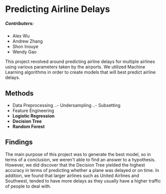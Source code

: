 # Predicting Airline Delays

##### Contributers:
- Alex Wu
- Andrew Zhang
- Shon Inouye
- Wendy Gao

This project revolved around predicting airline delays for multiple airlines using various parameters taken by the airports. We utilized Machine Learning algorithms in order to create models that will best predict airline delays.  

## Methods
- Data Preprocessing
..- Undersampling
..- Subsetting
- Feature Engineering
- **Logistic Regression**
- **Decision Tree**
- **Random Forest**

## Findings
The main purpose of this project was to generate the best model, so in terms of a conclusion, we weren't able to find an answer to a hypothesis. However, we did discover that the Decision Tree yielded the highest accuracy in terms of predicting whether a plane was delayed or on time. In addition, we found that larger airlines such as United Airlines and Southwest, tended to have more delays as they usually have a higher traffic of people to deal with.
